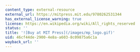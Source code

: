 ```yaml
---
content_type: external-resource
external_url: https://mitpress.mit.edu/9780262531344
has_external_license_warning: true
license: https://en.wikipedia.org/wiki/All_rights_reserved
status: ''
title: '![Buy at MIT Press](/images/mp_logo.gif)'
uid: 46cf44de-2900-4e8a-a603-8c09875a6c1a
wayback_url: ''
---
```

